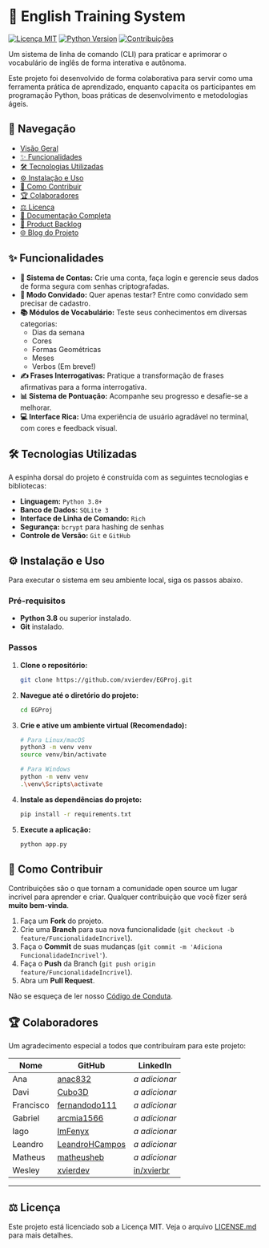 # 🚀 English Training System

[![Licença MIT](https://img.shields.io/badge/Licen%C3%A7a-MIT-blue.svg)](https://opensource.org/licenses/MIT)
[![Python Version](https://img.shields.io/badge/python-3.8+-brightgreen.svg)](https://www.python.org/downloads/)
[![Contribuições](https://img.shields.io/badge/contributions-welcome-orange.svg)](#-como-contribuir)

Um sistema de linha de comando (CLI) para praticar e aprimorar o vocabulário de inglês de forma interativa e autônoma.

Este projeto foi desenvolvido de forma colaborativa para servir como uma ferramenta prática de aprendizado, enquanto capacita os participantes em programação Python, boas práticas de desenvolvimento e metodologias ágeis.

## 🧭 Navegação

* [Visão Geral](#visao-geral)
* [✨ Funcionalidades](#-funcionalidades)
* [🛠️ Tecnologias Utilizadas](#tecnologias-utilizadas)
* [⚙️ Instalação e Uso](#-instalação-e-uso)
* [🤝 Como Contribuir](#-como-contribuir)
* [🏆 Colaboradores](#-colaboradores)
* [⚖️ Licença](#-licença)
* [📜 Documentação Completa](/docs/description.md)
* [📝 Product Backlog](/docs/backlog.md)
* [🌐 Blog do Projeto](https://xvierdev.github.io/EGProj/)

<!-- ## 🖼️ Visão Geral

![Gif de Demonstração da Aplicação](https://via.placeholder.com/800x400.png?text=Adicione+um+GIF+da+sua+aplica%C3%A7%C3%A3o+aqui!) -->

<!-- *(Sugestão: Grave um GIF curto da aplicação em uso e substitua o link da imagem acima. Isso aumenta muito o apelo visual do projeto!)* -->

## ✨ Funcionalidades

* **🔐 Sistema de Contas:** Crie uma conta, faça login e gerencie seus dados de forma segura com senhas criptografadas.
* **👤 Modo Convidado:** Quer apenas testar? Entre como convidado sem precisar de cadastro.
* **📚 Módulos de Vocabulário:** Teste seus conhecimentos em diversas categorias:
  * Dias da semana
  * Cores
  * Formas Geométricas
  * Meses
  * Verbos (Em breve!)
* **✍️ Frases Interrogativas:** Pratique a transformação de frases afirmativas para a forma interrogativa.
* **📊 Sistema de Pontuação:** Acompanhe seu progresso e desafie-se a melhorar.
* **💻 Interface Rica:** Uma experiência de usuário agradável no terminal, com cores e feedback visual.

## 🛠️ Tecnologias Utilizadas

A espinha dorsal do projeto é construída com as seguintes tecnologias e bibliotecas:

* **Linguagem:** `Python 3.8+`
* **Banco de Dados:** `SQLite 3`
* **Interface de Linha de Comando:** `Rich`
* **Segurança:** `bcrypt` para hashing de senhas
* **Controle de Versão:** `Git` e `GitHub`

## ⚙️ Instalação e Uso

Para executar o sistema em seu ambiente local, siga os passos abaixo.

### Pré-requisitos

* **Python 3.8** ou superior instalado.
* **Git** instalado.

### Passos

1. **Clone o repositório:**

    ```bash
    git clone https://github.com/xvierdev/EGProj.git
    ```

2. **Navegue até o diretório do projeto:**

    ```bash
    cd EGProj
    ```

3. **Crie e ative um ambiente virtual (Recomendado):**

    ```bash
    # Para Linux/macOS
    python3 -m venv venv
    source venv/bin/activate

    # Para Windows
    python -m venv venv
    .\venv\Scripts\activate
    ```

4. **Instale as dependências do projeto:**

    ```bash
    pip install -r requirements.txt
    ```

5. **Execute a aplicação:**

    ```bash
    python app.py
    ```

## 🤝 Como Contribuir

Contribuições são o que tornam a comunidade open source um lugar incrível para aprender e criar. Qualquer contribuição que você fizer será **muito bem-vinda**.

1. Faça um **Fork** do projeto.
2. Crie uma **Branch** para sua nova funcionalidade (`git checkout -b feature/FuncionalidadeIncrivel`).
3. Faça o **Commit** de suas mudanças (`git commit -m 'Adiciona FuncionalidadeIncrivel'`).
4. Faça o **Push** da Branch (`git push origin feature/FuncionalidadeIncrivel`).
5. Abra um **Pull Request**.

Não se esqueça de ler nosso [Código de Conduta](/CODE_OF_CONDUCT.md).

## 🏆 Colaboradores

Um agradecimento especial a todos que contribuíram para este projeto:

| Nome      | GitHub                                               | LinkedIn                                                      |
| --------- | ---------------------------------------------------- | ------------------------------------------------------------- |
| Ana       | [anac832](https://github.com/anac832)                | *a adicionar*                                                 |
| Davi      | [Cubo3D](https://github.com/Cubo3D)                  | *a adicionar*                                                 |
| Francisco | [fernandodo111](https://github.com/fernandodo111)    | *a adicionar*                                                 |
| Gabriel   | [arcmia1566](https://github.com/arcmia1566)          | *a adicionar*                                                 |
| Iago      | [ImFenyx](https://github.com/ImFenyx)                | *a adicionar*                                                 |
| Leandro   | [LeandroHCampos](https://github.com/LeandroHCampos)  | *a adicionar*                                                 |
| Matheus   | [matheusheb](https://github.com/matheusheb)          | *a adicionar*                                                 |
| Wesley    | [xvierdev](https://github.com/xvierdev)              | [in/xvierbr](https://www.linkedin.com/in/xvierbr/)            |

---

## ⚖️ Licença

Este projeto está licenciado sob a Licença MIT. Veja o arquivo [LICENSE.md](LICENSE.md) para mais detalhes.
